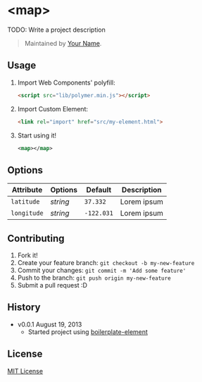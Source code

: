 # &lt;map&gt;

TODO: Write a project description

> Maintained by [Your Name](https://github.com/yourname).

## Usage

1. Import Web Components' polyfill:

	```html
	<script src="lib/polymer.min.js"></script>
	```

2. Import Custom Element:

	```html
	<link rel="import" href="src/my-element.html">
	```

3. Start using it!

	```xml
	<map></map>
	```

## Options

Attribute   | Options  | Default	| Description
---         | ---	   | ---    	| ---
`latitude`  | *string* | `37.332`	| Lorem ipsum
`longitude` | *string* | `-122.031` | Lorem ipsum


## Contributing

1. Fork it!
2. Create your feature branch: `git checkout -b my-new-feature`
3. Commit your changes: `git commit -m 'Add some feature'`
4. Push to the branch: `git push origin my-new-feature`
5. Submit a pull request :D

## History

* v0.0.1 August 19, 2013
	* Started project using [boilerplate-element](https://github.com/customelements/boilerplate-element)

## License

[MIT License](http://opensource.org/licenses/MIT)
